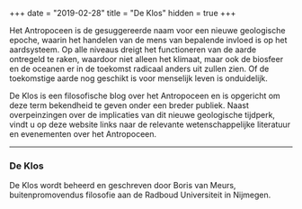 +++
date = "2019-02-28"
title = "De Klos"
hidden = true
+++

Het Antropoceen is de gesuggereerde naam voor een nieuwe geologische epoche, waarin het handelen van de mens van bepalende invloed is op het aardsysteem. Op alle niveaus dreigt het functioneren van de aarde ontregeld te raken, waardoor niet alleen het klimaat, maar ook de biosfeer en de oceanen er in de toekomst radicaal anders uit zullen zien. Of de toekomstige aarde nog geschikt is voor menselijk leven is onduidelijk.

De Klos is een filosofische blog over het Antropoceen en is opgericht om deze term bekendheid te geven onder een breder publiek. Naast overpeinzingen over de implicaties van dit nieuwe geologische tijdperk, vindt u op deze website links naar de relevante wetenschappelijke literatuur en evenementen over het Antropoceen.

***

### De Klos

De Klos wordt beheerd en geschreven door Boris van Meurs, buitenpromovendus filosofie aan de Radboud Universiteit in Nijmegen.
